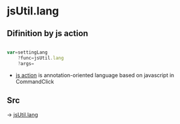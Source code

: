 # jsUtil.lang

## Difinition by js action

```js.js

var=settingLang
	?func=jsUtil.lang
	?args=

```

- [js action]() is annotation-oriented language based on javascript in CommandClick

## Src

-> [jsUtil.lang](https://github.com/puutaro/CommandClick/blob/master/app/src/main/java/com/puutaro/commandclick/fragment_lib/terminal_fragment/js_interface/JsUtil.kt#L74)


